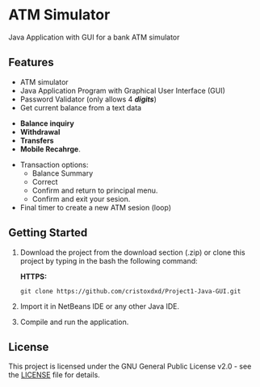 # ATM Simulator
Java Application with GUI for a bank ATM simulator

## Features

* ATM simulator
* Java Application Program with Graphical User Interface (GUI)
* Password Validator (only allows 4 _**digits**_) 
* Get current balance from a text data
- **Balance inquiry**
- **Withdrawal** 
- **Transfers**
- **Mobile Recahrge**.
* Transaction options:
    * Balance Summary
    * Correct
    * Confirm and return to principal menu.
    * Confirm and exit your sesion.
*  Final timer to create a new ATM sesion (loop)

## Getting Started

1. Download the project from the download section (.zip) or clone this project by typing in the bash the following command:  

    **HTTPS:**  
    ```
    git clone https://github.com/cristoxdxd/Project1-Java-GUI.git
    ```
       
2. Import it in NetBeans IDE or any other Java IDE.
3. Compile and run the application.

## License

This project is licensed under the GNU General Public License v2.0 - see the [LICENSE](LICENSE) file for details.
